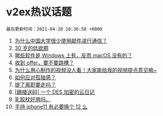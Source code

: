 # v2ex热议话题

`最后更新时间：2021-04-20 10:36:58 +0800`

1. [为什么中国大学很少使用邮件进行通信？](https://www.v2ex.com/t/771662)
1. [30 岁的低欲期](https://www.v2ex.com/t/771627)
1. [哪些软件是 Windows 上有，反而 macOS 没有的？](https://www.v2ex.com/t/771791)
1. [收到 offer，要不要跳槽？](https://www.v2ex.com/t/771628)
1. [为什么用心制作的视频没人看！大家能给我的视频提点意见嘛~](https://www.v2ex.com/t/771597)
1. [如何应对孤独感？](https://www.v2ex.com/t/771599)
1. [提了离职要走吗？](https://www.v2ex.com/t/771707)
1. [[踢楼送码] 一个 DES 加密的云日记](https://www.v2ex.com/t/771619)
1. [乳胶枕好用吗。](https://www.v2ex.com/t/771637)
1. [手持 iphone11 有必要换个 12 么](https://www.v2ex.com/t/771743)

